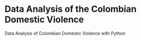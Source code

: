 # Data Analysis of the Colombian Domestic Violence
Data Analysis of  Colombian Domestic Violence with  Python

